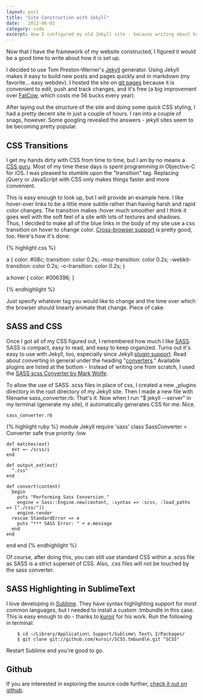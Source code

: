 ```yaml
---
layout: post
title: "Site Construction with Jekyll"
date:   2012-06-02
category: code
excerpt: How I configured my old Jekyll site - because writing about how you built your jekyll site if you used jekyll to build your site seems to be a trend among devs.
---
```


Now that I have the framework of my website constructed, I figured it would be a good time to write about how it is set up.

I decided to use Tom Preston-Werner's [Jekyll](https://github.com/mojombo/jekyll) generator. Using Jekyll makes it easy to build new posts and pages quickly and in markdown (my favorite... easy webdev). I hosted the site on [git pages](http://pages.github.com/) because it is convenient to edit, push and track changes, and it's free (a big improvement over [FatCow](http://www.fatcow.com/), which costs me 56 bucks every year).

After laying out the structure of the site and doing some quick CSS styling, I had a pretty decent site in just a couple of hours. I ran into a couple of snags, however. Some googling revealed the answers - jekyll sites seem to be becoming pretty popular.

CSS Transitions
---

I get my hands dirty with CSS from time to time, but I am by no means a [CSS guru](http://willpots.com). Most of my time these days is spent programming in Objective-C for iOS. I was pleased to stumble upon the "transition" tag. Replacing jQuery or JavaScript with CSS only makes things faster and more convenient.

This is easy enough to look up, but I will provide an example here. I like hover-over links to be a little more subtle rather than having harsh and rapid color changes. The transition makes :hover much smoother and I think it goes well with the soft feel of a site with lots of textures and shadows. Thus, I decided to make all of the blue links in the body of my site use a css transition on hover to change color. [Cross-browser support](http://caniuse.com/#search=transition) is pretty good, too. Here's how it's done:

{% highlight css %}

a {
	color: #08c;
	transition: color 0.2s;
	-moz-transition: color 0.2s;
	-webkit-transition: color 0.2s;
	-o-transition: color 0.2s;
}

a:hover {
	color: #006396;
}

{% endhighlight %}

Just specify whatever tag you would like to change and the time over which the browser should linearly animate that change. Piece of cake.

SASS and CSS
---

Once I got all of my CSS figured out, I remembered how much I like [SASS](http://sass-lang.com/). SASS is compact, easy to read, and easy to keep organized. Turns out it's easy to use with Jekyll, too, especially since Jekyll [plugin support](https://github.com/mojombo/jekyll/wiki/Plugins). Read about converting in general under the heading "[converters](https://github.com/mojombo/jekyll/wiki/Plugins)." Available plugins are listed at the bottom - Instead of writing one from scratch, I used the [SASS scss Converter by Mark Wolfe](https://gist.github.com/960150).

To allow the use of SASS .scss files in place of css, I created a new _plugins directory in the root directory of my Jekyll site. Then I made a new file with filename sass_converter.rb. That's it. Now when I run "$ jekyll --server" in my terminal (generate my site), it automatically generates CSS for me. Nice.

	sass_converter.rb

{% highlight ruby %}
module Jekyll
  require 'sass'
  class SassConverter < Converter
    safe true
    priority :low

    def matches(ext)
      ext =~ /scss/i
    end

    def output_ext(ext)
      ".css"
    end

    def convert(content)
      begin
        puts "Performing Sass Conversion."
        engine = Sass::Engine.new(content, :syntax => :scss, :load_paths => ["./css/"])
        engine.render
      rescue StandardError => e
        puts "*** SASS Error: " + e.message
      end
    end

  end
end
{% endhighlight %}

Of course, after doing this, you can still use standard CSS within a .scss file as SASS is a strict superset of CSS. Also, .css files will not be touched by the sass converter.

SASS Highlighting in SublimeText
---

I love developing in [Sublime](http://www.sublimetext.com/). They have syntax highlighting support for most common languages, but I needed to install a custom .tmbundle in this case. This is easy enough to do - thanks to [kuroir](https://github.com/kuroir) for his work. Run the following in terminal:

		$ cd ~/Library/Application\ Support/Sublime\ Text\ 2/Packages/
		$ git clone git://github.com/kuroir/SCSS.tmbundle.git "SCSS"

Restart Sublime and you're good to go.

Github
---

If you are interested in exploring the source code further, [check it out on github](https://github.com/tnbeatty/tnbeatty.github.com).
